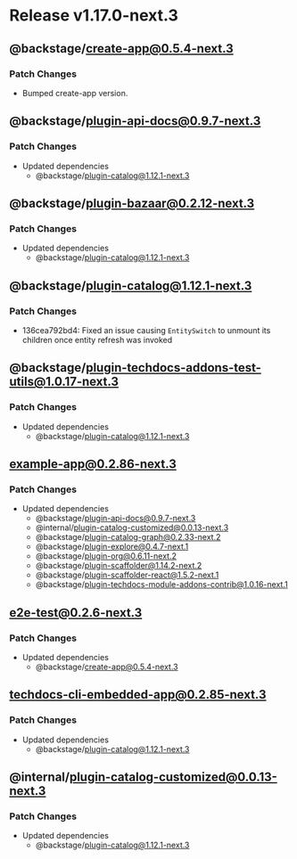 # Release v1.17.0-next.3

## @backstage/create-app@0.5.4-next.3

### Patch Changes

- Bumped create-app version.

## @backstage/plugin-api-docs@0.9.7-next.3

### Patch Changes

- Updated dependencies
  - @backstage/plugin-catalog@1.12.1-next.3

## @backstage/plugin-bazaar@0.2.12-next.3

### Patch Changes

- Updated dependencies
  - @backstage/plugin-catalog@1.12.1-next.3

## @backstage/plugin-catalog@1.12.1-next.3

### Patch Changes

- 136cea792bd4: Fixed an issue causing `EntitySwitch` to unmount its children once entity refresh was invoked

## @backstage/plugin-techdocs-addons-test-utils@1.0.17-next.3

### Patch Changes

- Updated dependencies
  - @backstage/plugin-catalog@1.12.1-next.3

## example-app@0.2.86-next.3

### Patch Changes

- Updated dependencies
  - @backstage/plugin-api-docs@0.9.7-next.3
  - @internal/plugin-catalog-customized@0.0.13-next.3
  - @backstage/plugin-catalog-graph@0.2.33-next.2
  - @backstage/plugin-explore@0.4.7-next.1
  - @backstage/plugin-org@0.6.11-next.2
  - @backstage/plugin-scaffolder@1.14.2-next.2
  - @backstage/plugin-scaffolder-react@1.5.2-next.1
  - @backstage/plugin-techdocs-module-addons-contrib@1.0.16-next.1

## e2e-test@0.2.6-next.3

### Patch Changes

- Updated dependencies
  - @backstage/create-app@0.5.4-next.3

## techdocs-cli-embedded-app@0.2.85-next.3

### Patch Changes

- Updated dependencies
  - @backstage/plugin-catalog@1.12.1-next.3

## @internal/plugin-catalog-customized@0.0.13-next.3

### Patch Changes

- Updated dependencies
  - @backstage/plugin-catalog@1.12.1-next.3
